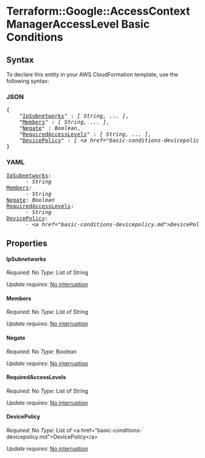 # Terraform::Google::AccessContextManagerAccessLevel Basic Conditions

## Syntax

To declare this entity in your AWS CloudFormation template, use the following syntax:

### JSON

<pre>
{
    "<a href="#ipsubnetworks" title="IpSubnetworks">IpSubnetworks</a>" : <i>[ String, ... ]</i>,
    "<a href="#members" title="Members">Members</a>" : <i>[ String, ... ]</i>,
    "<a href="#negate" title="Negate">Negate</a>" : <i>Boolean</i>,
    "<a href="#requiredaccesslevels" title="RequiredAccessLevels">RequiredAccessLevels</a>" : <i>[ String, ... ]</i>,
    "<a href="#devicepolicy" title="DevicePolicy">DevicePolicy</a>" : <i>[ &lt;a href=&#34;basic-conditions-devicepolicy.md&#34;&gt;DevicePolicy&lt;/a&gt;, ... ]</i>
}
</pre>

### YAML

<pre>
<a href="#ipsubnetworks" title="IpSubnetworks">IpSubnetworks</a>: <i>
      - String</i>
<a href="#members" title="Members">Members</a>: <i>
      - String</i>
<a href="#negate" title="Negate">Negate</a>: <i>Boolean</i>
<a href="#requiredaccesslevels" title="RequiredAccessLevels">RequiredAccessLevels</a>: <i>
      - String</i>
<a href="#devicepolicy" title="DevicePolicy">DevicePolicy</a>: <i>
      - &lt;a href=&#34;basic-conditions-devicepolicy.md&#34;&gt;DevicePolicy&lt;/a&gt;</i>
</pre>

## Properties

#### IpSubnetworks

_Required_: No
_Type_: List of String

_Update requires_: [No interruption](https://docs.aws.amazon.com/AWSCloudFormation/latest/UserGuide/using-cfn-updating-stacks-update-behaviors.html#update-no-interrupt)

#### Members

_Required_: No
_Type_: List of String

_Update requires_: [No interruption](https://docs.aws.amazon.com/AWSCloudFormation/latest/UserGuide/using-cfn-updating-stacks-update-behaviors.html#update-no-interrupt)

#### Negate

_Required_: No
_Type_: Boolean

_Update requires_: [No interruption](https://docs.aws.amazon.com/AWSCloudFormation/latest/UserGuide/using-cfn-updating-stacks-update-behaviors.html#update-no-interrupt)

#### RequiredAccessLevels

_Required_: No
_Type_: List of String

_Update requires_: [No interruption](https://docs.aws.amazon.com/AWSCloudFormation/latest/UserGuide/using-cfn-updating-stacks-update-behaviors.html#update-no-interrupt)

#### DevicePolicy

_Required_: No
_Type_: List of &lt;a href=&#34;basic-conditions-devicepolicy.md&#34;&gt;DevicePolicy&lt;/a&gt;

_Update requires_: [No interruption](https://docs.aws.amazon.com/AWSCloudFormation/latest/UserGuide/using-cfn-updating-stacks-update-behaviors.html#update-no-interrupt)

